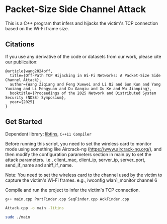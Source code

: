 # Packet-Size Side Channel Attack

This is a C++ program that infers and hijacks the victim's TCP connection based on the Wi-Fi frame size.

## Citations

If you use any derivative of the code or datasets from our work, please cite our publicaiton:

```
@article{wang2024off,
  title={Off-Path TCP Hijacking in Wi-Fi Networks: A Packet-Size Side Channel Attack},
  author={Wang Ziqiang and Feng Xuewei and Li Qi and Sun Kun and Yang Yuxiang and Li Mengyuan and Du Ganqiu and Xu Ke and Wu Jianping},
  booktitle={Proceedings of the 2025 Network and Distributed System Security (NDSS) Symposium},
  year={2025}
}
```

## Get Started


Dependent library: [libtins](https://libtins.github.io/), `C++11 Compiler`

Before running this script, you need to set the wireless card to monitor mode using something like Aircrack-ng (https://www.aircrack-ng.org/), and then modify the configuration parameters section in main.py to set the attack parameters.
i.e., client_mac, client_ip, server_ip, server_port, send_if_name and sniff_if_name.

Note: You need to set the wireless card to the channel used by the victim to capture the victim's Wi-Fi frames.
e.g., iwconfig wlan1_monitor channel 6

Compile and run the project to infer the victim's TCP connection.

```bash
g++ main.cpp PortFinder.cpp SeqFinder.cpp AckFinder.cpp 

Attack.cpp -o main -litins

sudo ./main
```